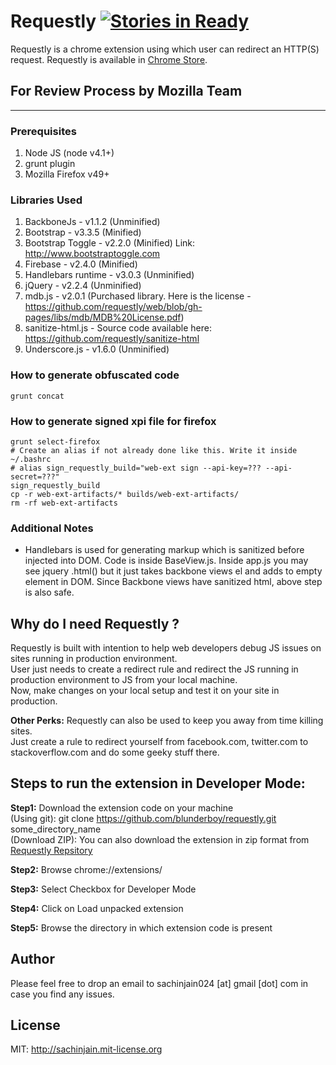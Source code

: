 Requestly [![Stories in Ready](https://badge.waffle.io/blunderboy/requestly.png?label=ready&title=Ready)](https://waffle.io/blunderboy/requestly)
================

Requestly is a chrome extension using which user can redirect an HTTP(S) request.
Requestly is available in [Chrome Store](https://chrome.google.com/webstore/detail/requestly/mdnleldcmiljblolnjhpnblkcekpdkpa).

## For Review Process by Mozilla Team
----------------------------------

### Prerequisites
1. Node JS (node v4.1+)
2. grunt plugin
3. Mozilla Firefox v49+

### Libraries Used
1. BackboneJs - v1.1.2 (Unminified)
2. Bootstrap - v3.3.5 (Minified)
3. Bootstrap Toggle - v2.2.0 (Minified) Link: http://www.bootstraptoggle.com
4. Firebase - v2.4.0 (Minified)
5. Handlebars runtime - v3.0.3 (Unminified)
6. jQuery - v2.2.4 (Unminified)
7. mdb.js - v2.0.1 (Purchased library. Here is the license - https://github.com/requestly/web/blob/gh-pages/libs/mdb/MDB%20License.pdf)
8. sanitize-html.js - Source code available here: https://github.com/requestly/sanitize-html
9. Underscore.js - v1.6.0 (Unminified)

### How to generate obfuscated code

    grunt concat

### How to generate signed xpi file for firefox

    grunt select-firefox
    # Create an alias if not already done like this. Write it inside ~/.bashrc
    # alias sign_requestly_build="web-ext sign --api-key=??? --api-secret=???"
    sign_requestly_build
    cp -r web-ext-artifacts/* builds/web-ext-artifacts/
    rm -rf web-ext-artifacts

### Additional Notes

- Handlebars is used for generating markup which is sanitized before injected into DOM. Code is inside BaseView.js.
Inside app.js you may see jquery .html() but it just takes backbone views el and adds to empty element in DOM.
Since Backbone views have sanitized html, above step is also safe.

Why do I need Requestly ?
-------------------------

Requestly is built with intention to help web developers debug JS issues on sites running in production environment.<br/>
User just needs to create a redirect rule and redirect the JS running in production environment to JS from your local machine.<br/>
Now, make changes on your local setup and test it on your site in production.

**Other Perks:**
Requestly can also be used to keep you away from time killing sites.<br/>
Just create a rule to redirect yourself from facebook.com, twitter.com to stackoverflow.com and do some geeky stuff there.

Steps to run the extension in Developer Mode:
---------------------------------------------

<strong>Step1:</strong> Download the extension code on your machine <br/>
(Using git): git clone https://github.com/blunderboy/requestly.git some_directory_name <br/>
(Download ZIP): You can also download the extension in zip format from [Requestly Repsitory](https://github.com/blunderboy/requestly)

<strong>Step2:</strong> Browse chrome://extensions/

<strong>Step3:</strong> Select Checkbox for Developer Mode

<strong>Step4:</strong> Click on Load unpacked extension

<strong>Step5:</strong> Browse the directory in which extension code is present

Author
------------------------------

Please feel free to drop an email to sachinjain024 [at] gmail [dot] com in case you find any issues.

License
----------------------

MIT: http://sachinjain.mit-license.org
